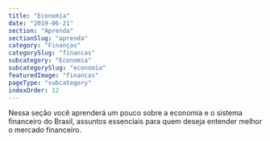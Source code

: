 ```yaml
---
title: "Economia"
date: "2019-06-21"
section: "Aprenda"
sectionSlug: "aprenda"
category: "Finanças"
categorySlug: "financas"
subcategory: "Economia"
subcategorySlug: "economia"
featuredImage: "financas"
pageType: "subcategory"
indexOrder: 12
---
```


Nessa seção você aprenderá um pouco sobre a economia e o sistema financeiro do Brasil, assuntos essenciais para quem deseja entender melhor o mercado financeiro.